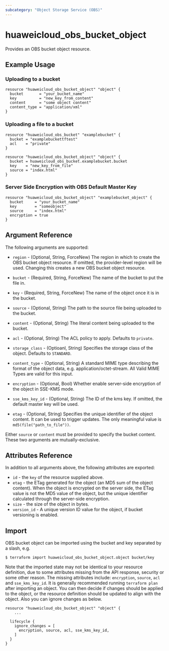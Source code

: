 ```yaml
---
subcategory: "Object Storage Service (OBS)"
---
```


# huaweicloud_obs_bucket_object

Provides an OBS bucket object resource.

## Example Usage

### Uploading to a bucket

```hcl
resource "huaweicloud_obs_bucket_object" "object" {
  bucket       = "your_bucket_name"
  key          = "new_key_from_content"
  content      = "some object content"
  content_type = "application/xml"
}
```

### Uploading a file to a bucket

```hcl
resource "huaweicloud_obs_bucket" "examplebucket" {
  bucket = "examplebuckettftest"
  acl    = "private"
}

resource "huaweicloud_obs_bucket_object" "object" {
  bucket = huaweicloud_obs_bucket.examplebucket.bucket
  key    = "new_key_from_file"
  source = "index.html"
}
```

### Server Side Encryption with OBS Default Master Key

```hcl
resource "huaweicloud_obs_bucket_object" "examplebucket_object" {
  bucket     = "your_bucket_name"
  key        = "someobject"
  source     = "index.html"
  encryption = true
}
```

## Argument Reference

The following arguments are supported:

* `region` - (Optional, String, ForceNew) The region in which to create the OBS bucket object resource. If omitted, the
  provider-level region will be used. Changing this creates a new OBS bucket object resource.

* `bucket` - (Required, String, ForceNew) The name of the bucket to put the file in.

* `key` - (Required, String, ForceNew) The name of the object once it is in the bucket.

* `source` - (Optional, String) The path to the source file being uploaded to the bucket.

* `content` - (Optional, String) The literal content being uploaded to the bucket.

* `acl` - (Optional, String) The ACL policy to apply. Defaults to `private`.

* `storage_class` - (Optioanl, String) Specifies the storage class of the object. Defaults to `STANDARD`.

* `content_type` - (Optional, String) A standard MIME type describing the format of the object data, e.g.
  application/octet-stream. All Valid MIME Types are valid for this input.

* `encryption` - (Optional, Bool) Whether enable server-side encryption of the object in SSE-KMS mode.

* `sse_kms_key_id` - (Optional, String) The ID of the kms key. If omitted, the default master key will be used.

* `etag` - (Optional, String) Specifies the unique identifier of the object content. It can be used to trigger updates.
  The only meaningful value is `md5(file("path_to_file"))`.

Either `source` or `content` must be provided to specify the bucket content. These two arguments are mutually-exclusive.

## Attributes Reference

In addition to all arguments above, the following attributes are exported:

* `id` - the `key` of the resource supplied above.
* `etag` - the ETag generated for the object (an MD5 sum of the object content). When the object is encrypted on the
  server side, the ETag value is not the MD5 value of the object, but the unique identifier calculated through the
  server-side encryption.
* `size` - the size of the object in bytes.
* `version_id` - A unique version ID value for the object, if bucket versioning is enabled.

## Import

OBS bucket object can be imported using the bucket and key separated by a slash, e.g.

```
$ terraform import huaweicloud_obs_bucket_object.object bucket/key
```

Note that the imported state may not be identical to your resource definition, due to some attributes missing from the
API response, security or some other reason. The missing attributes include: `encryption`, `source`, `acl` and
`sse_kms_key_id`. It is generally recommended running `terraform plan` after importing an object.
You can then decide if changes should be applied to the object, or the resource
definition should be updated to align with the object. Also you can ignore changes as below.

```
resource "huaweicloud_obs_bucket_object" "object" {
    ...

  lifecycle {
    ignore_changes = [
      encryption, source, acl, sse_kms_key_id,
    ]
  }
}
```
